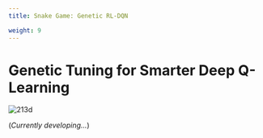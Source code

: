 ```yaml
---
title: Snake Game: Genetic RL-DQN

weight: 9
---
```


# Genetic Tuning for Smarter Deep Q-Learning

![213d](https://miro.medium.com/v2/resize:fit:2800/1*zRZ46MeFZMd5F52CHM6EYA.png)

(*Currently developing...*)